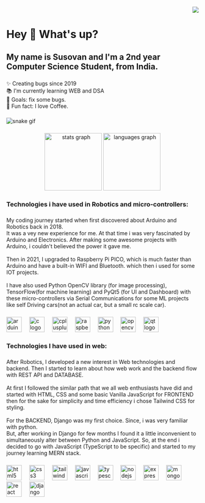 <br clear="both">

<div align="right">
  <img src="https://visitor-badge.laobi.icu/badge?page_id=Susovan292.Susovan292&"  />
</div>

###

<h1 align="left">Hey 👋 What's up?</h1>

###

<h2 align="left">My name is Susovan and I'm a 2nd year Computer Science Student, from India.</h2>

###

<p align="left">✨ Creating bugs since 2019<br>📚 I'm currently learning WEB and DSA<br>🎯 Goals: fix some bugs.<br>🎲 Fun fact: I love Coffee.</p>

###

![snake gif](https://github.com/Susovan292/Susovan292/output/github-snake-dark.svg)

###

<div align="center">
  <img src="https://github-readme-stats.vercel.app/api?username=Susovan292&hide_title=false&hide_rank=false&show_icons=true&include_all_commits=true&count_private=true&disable_animations=false&theme=dracula&locale=en&hide_border=false&order=1" height="150" alt="stats graph"  />
  <img src="https://github-readme-stats.vercel.app/api/top-langs?username=Susovan292&locale=en&hide_title=false&layout=compact&card_width=320&langs_count=5&theme=dracula&hide_border=false&order=2" height="150" alt="languages graph"  />
</div>

###

<h3 align="left">Technologies i have used in Robotics and micro-controllers:</h3>

###

<p align="left">My coding journey started when first discovered about Arduino and Robotics back in 2018.<br>It was a vey new experience for me. At that time i was very fascinated by Arduino and Electronics. After making some awesome projects with Arduino, i couldn't believed the power it gave me. <br><br>Then in 2021, I upgraded to Raspberry Pi PICO, which is much faster than Arduino and have a built-in WIFI and Bluetooth. which then i used for some IOT projects.<br><br>I have also used Python OpenCV library (for image processing), TensorFlow(for machine learning) and PyQt5 (for UI and Dashboard) with these micro-controllers via Serial Communications for some ML projects like self Driving cars(not an actual car, but a small rc scale car).</p>

###

<div align="left">
  <img src="https://cdn.jsdelivr.net/gh/devicons/devicon/icons/arduino/arduino-original.svg" height="40" alt="arduino logo"  />
  <img width="12" />
  <img src="https://cdn.jsdelivr.net/gh/devicons/devicon/icons/c/c-original.svg" height="40" alt="c logo"  />
  <img width="12" />
  <img src="https://cdn.jsdelivr.net/gh/devicons/devicon/icons/cplusplus/cplusplus-original.svg" height="40" alt="cplusplus logo"  />
  <img width="12" />
  <img src="https://cdn.jsdelivr.net/gh/devicons/devicon/icons/raspberrypi/raspberrypi-original.svg" height="40" alt="raspberrypi logo"  />
  <img width="12" />
  <img src="https://cdn.jsdelivr.net/gh/devicons/devicon/icons/python/python-original.svg" height="40" alt="python logo"  />
  <img width="12" />
  <img src="https://cdn.jsdelivr.net/gh/devicons/devicon/icons/opencv/opencv-original.svg" height="40" alt="opencv logo"  />
  <img width="12" />
  <img src="https://cdn.jsdelivr.net/gh/devicons/devicon/icons/qt/qt-original.svg" height="40" alt="qt logo"  />
</div>

###

<h3 align="left">Technologies I have used in web:</h3>

###

<p align="left">After Robotics, I developed a new interest in Web technologies and backend. Then I started to learn about how web work and the backend flow with REST API and DATABASE.<br><br>At first I followed the similar path that we all web enthusiasts have did and started with HTML, CSS  and some basic Vanilla JavaScript for FRONTEND then for the sake for simplicity and time efficiency i chose Tailwind CSS for styling.<br><br>For the BACKEND, Django was my first choice. Since, i was very familiar with python. <br>But, after working in Django for few months I found it a little inconvenient to simultaneously alter between Python and JavaScript. So, at the end i decided to go with JavaScript (TypeScript to be specific) and started to my journey learning MERN stack.</p>

###

<div align="left">
  <img src="https://cdn.jsdelivr.net/gh/devicons/devicon/icons/html5/html5-original.svg" height="40" alt="html5 logo"  />
  <img width="12" />
  <img src="https://cdn.jsdelivr.net/gh/devicons/devicon/icons/css3/css3-original.svg" height="40" alt="css3 logo"  />
  <img width="12" />
  <img src="https://cdn.jsdelivr.net/gh/devicons/devicon/icons/tailwindcss/tailwindcss-original-wordmark.svg" height="40" alt="tailwindcss logo"  />
  <img width="12" />
  <img src="https://cdn.jsdelivr.net/gh/devicons/devicon/icons/javascript/javascript-original.svg" height="40" alt="javascript logo"  />
  <img width="12" />
  <img src="https://cdn.jsdelivr.net/gh/devicons/devicon/icons/typescript/typescript-original.svg" height="40" alt="typescript logo"  />
  <img width="12" />
  <img src="https://cdn.jsdelivr.net/gh/devicons/devicon/icons/nodejs/nodejs-original.svg" height="40" alt="nodejs logo"  />
  <img width="12" />
  <img src="https://cdn.jsdelivr.net/gh/devicons/devicon/icons/express/express-original.svg" height="40" alt="express logo"  />
  <img width="12" />
  <img src="https://cdn.jsdelivr.net/gh/devicons/devicon/icons/mongodb/mongodb-original.svg" height="40" alt="mongodb logo"  />
  <img width="12" />
  <img src="https://cdn.jsdelivr.net/gh/devicons/devicon/icons/react/react-original.svg" height="40" alt="react logo"  />
  <img width="12" />
  <img src="https://cdn.jsdelivr.net/gh/devicons/devicon/icons/django/django-plain.svg" height="40" alt="django logo"  />
</div>

###
